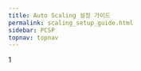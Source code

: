 ```yaml
---
title: Auto Scaling 설정 가이드
permalink: scaling_setup_guide.html
sidebar: PCSP
topnav: topnav
---
```


1